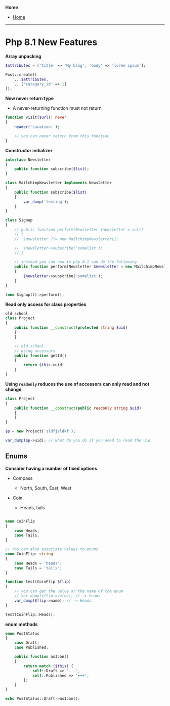 **Home**
- [Home](../index.md)
---

# Php 8.1 New Features

**Array unpacking**

```php
$attributes = ['title' => 'My blog', 'body' => 'lorem ipsum'];

Post::create([
	...$attributes,
	...['category_id' => 1]
]);

```

**New never return type**

- A never-returning function must not return
```php
function visit($url): never
{
	header('Location:');

	// you can never return from this function
}
```


**Constructor initializer**

```php
interface Newsletter
{
	public function subscribe($list);
}

class MailchimpNewsletter implements Newsletter
{
	public function subscribe($list)
	{
		var_dump('testing');
	}
}

class Signup
{
	// public function perform(Newsletter $newsletter = null)
	// {
	// 	$newsletter ??= new MailchimpNewsletter();

	// 	$newsletter->subscribe('somelist');
	// }

	// instead you can now in php 8.1 can do the following
	public function perform(Newsletter $newsletter = new MailchimpNewsletter())
	{
		$newsletter->subscribe('somelist');
	}
}

(new Signup())->perform();
```


**Read only access for class properties**

```php
old school
class Project
{
	public function __construct(protected string $uid)
	{
	}

	// old school
	// using accessors
	public function getId()
	{
		return $this->uid;
	}
}
```

**Using `readonly` reduces the use of accessors**
**can only read and not change**

```php
class Project
{
	public function __construct(public readonly string $uid)
	{
	}
}

$p = new Project('sldfjsldkf');

var_dump($p->uid); // what do you do if you need to read the uid
```

## Enums

**Consider having a number of fixed options**

- Compass
  - North, South, East, West

- Coin
  - Heads, tails

```php

enum CoinFlip
{
	case Heads;
	case Tails;
}

// You can also associate values to enums
enum CoinFlip: string
{
	case Heads = 'heads';
	case Tails = 'tails';
}

function test(CoinFlip $flip)
{
	// you can get the value or the name of the enum
	// var_dump($flip->value); // -> heads
	var_dump($flip->name); // -> Heads
}

test(CoinFlip::Heads);
```

**enum methods**
```php
enum PostStatus
{
	case Draft;
	case Published;

	public function asIcon()
	{
		return match ($this) {
			self::Draft => '...',
			self::Published => '+++',
		};
	}
}

echo PostStatus::Draft->asIcon();
```